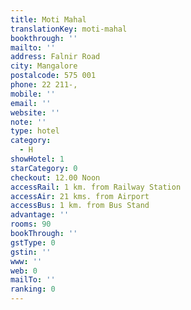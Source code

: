 ```yaml
---
title: Moti Mahal
translationKey: moti-mahal
bookthrough: ''
mailto: ''
address: Falnir Road
city: Mangalore
postalcode: 575 001
phone: 22 211-,
mobile: ''
email: ''
website: ''
note: ''
type: hotel
category:
  - H
showHotel: 1
starCategory: 0
checkout: 12.00 Noon
accessRail: 1 km. from Railway Station
accessAir: 21 kms. from Airport
accessBus: 1 km. from Bus Stand
advantage: ''
rooms: 90
bookThrough: ''
gstType: 0
gstin: ''
www: ''
web: 0
mailTo: ''
ranking: 0
---
```







